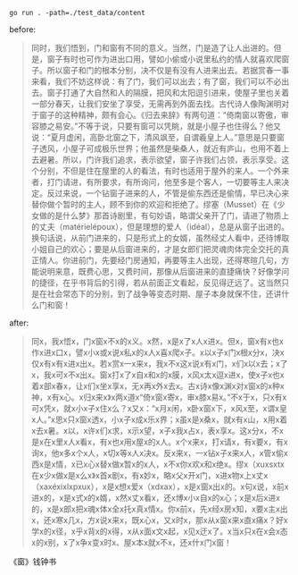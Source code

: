 ```
go run . -path=./test_data/content
```

before:

> 同时，我们悟到，门和窗有不同的意义。当然，门是造了让人出进的。但是，窗子有时也可作为进出口用，譬如小偷或小说里私约的情人就喜欢爬窗子。所以窗子和门的根本分别，决不仅是有没有人进来出去。若据赏春一事来看，我们不妨这样说：有了门，我们可以出去；有了窗，我们可以不必出去。窗子打通了大自然和人的隔膜，把风和太阳逗引进来，使屋子里也关着一部分春天，让我们安坐了享受，无需再到外面去找。古代诗人像陶渊明对于窗子的这种精神，颇有会心。《归去来辞》有两句道：“倚南窗以寄傲，审容膝之易安。”不等于说，只要有窗可以凭眺，就是小屋子也住得么？他又说：“夏月虚闲，高卧北窗之下，清风飒至，自谓羲皇上人。”意思是只要窗子透风，小屋子可成极乐世界；他虽然是柴桑人，就近有庐山，也用不着上去避暑。所以，门许我们追求，表示欲望，窗子许我们占领，表示享受。这个分别，不但是住在屋里的人的看法，有时也适用于屋外的来人。一个外来者，打门请进，有所要求，有所询问，他至多是个客人，一切要等主人来决定。反过来说，一个钻窗子进来的人，不管是偷东西还是偷情，早已决心来替你做个暂时的主人，顾不到你的欢迎和拒绝了。缪塞（Musset）在《少女做的是什么梦》那首诗剧里，有句妙语，略谓父亲开了门，请进了物质上的丈夫（matérielépoux），但是理想的爱人（idéal），总是从窗子出进的。换句话说，从前门进来的，只是形式上的女婿，虽然经丈人看中，还待博取小姐自己的欢心；要是从后窗进来的，才是女郎们把灵魂肉体完全交托的真正情人。你进前门，先要经门房通知，再要等主人出现，还得寒暄几句，方能说明来意，既费心思，又费时间，那像从后窗进来的直捷痛快？好像学问的捷径，在乎书背后的引得，若从前面正文看起，反见得迂远了。这当然只是在社会常态下的分别，到了战争等变态时期、屋子本身就保不住，还讲什么门和窗！ 

after:

> 同x，我x悟x，门x窗x不x的x义。x然，x是x了x人x进x。但x，窗x有x也x作x进x口x，譬x小x或x说x私x的x人x喜x爬x子。x以x子x门x根x分x，决x仅x有x有x进x出x。若x赏x一x来x，我x不x这x说x有x门，x们x以x去；x了x，我x可x不x出x。窗x打x了x自x和x的x膜，x风x太x逗x进x，使x子x也x着x部x春x，让x们x坐x享x，无x再x外x去x。古x诗x像x渊x对x窗x的x种x神，x有x心。x归x来x》x两x道x“倚x窗x寄x，审x膝x易x。”不x于x，只x有x可x凭x，就x小x子x住x么？x又x：“x月x闲，x卧x窗x下，x风x至，x谓x皇x人。”x思x只x窗x透x，小x子x成x乐x界；x虽x是x桑x，就x有x山，x用x着x去x暑。x以，x许x们x求，x示x望，x子x我x占x，表x享x。这x分x，不x是x在x里x人x看x，有x也x用x屋x的x人。x个x来x，打x请x，有x要x，有x询x，他x多x个x人，x切x等x人x决x。反x来x，一x钻x子x来x人，x管x偷x西x是x情，x已x心x替x做x暂x的x人，x不x你x欢x和x绝x。缪x（xuxsxtx在x少x做x是x么x》x首x剧x，有x妙x，略x父x开x门，x进x物x上x丈x（xaxéxixlxpxux），x是x想x爱x（xdxax），x是x窗x出x的。x句x说，x前x进x的，x是x式x的x婿，x然x丈x看x，还x博x小x自x的x心；x是x后x进x的，x是x郎x把x魂x体x全x托x真x情x。你x前x，先x经x房x知，x要x主x出x，还x寒x几x，方x说x来x，既x心x，又x时x，那x从x窗x来x直x痛x？好x学x的x径，x乎x背x的x得，x从x面x文x起，x见x迂x了。x当x只x在x会x态x的x别，x了x争x变x时x、屋x本x就x不x，还x什x门x窗！

《窗》钱钟书